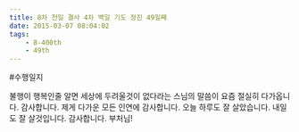 ```yaml
---
title: 8차 천일 결사 4차 백일 기도 정진 49일째
date: 2015-03-07 08:04:02
tags:
    - 8-400th
    - 49th
---
```


#수행일지

불행이 행복인줄 알면 세상에 두려울것이 없다라는 스님의 말씀이 요즘 절실히 다가옵니다. 감사합니다. 제게 다가운 모든 인연에 감사합니다. 오늘 하루도 잘 살았습니다. 내일도 잘 살것입니다. 감사합니다. 부처님!
